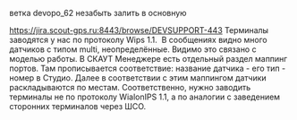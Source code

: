 ветка devopo_62 незабыть залить в основную

https://jira.scout-gps.ru:8443/browse/DEVSUPPORT-443
Терминалы заводятся у нас по протоколу Wips 1.1.  В сообщениях видно много датчиков с типом multi, неопределённые. Видимо это связано с моделью работы. В СКАУТ Менеджере есть отдельный раздел маппинг портов. Там прописывается соответствие: название датчика - его тип - номер в Студио. Далее в соответствии с этим маппингом датчики раскладываются по местам. Соответственно, нужно заводить терминалы не по протоколу WialonIPS 1.1, а по аналогии с заведением сторонних терминалов через ШСО.
